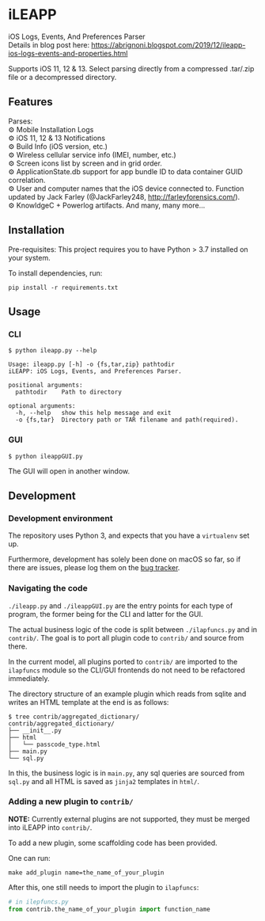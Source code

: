 # iLEAPP
iOS Logs, Events, And Preferences Parser  
Details in blog post here: https://abrignoni.blogspot.com/2019/12/ileapp-ios-logs-events-and-properties.html

Supports iOS 11, 12 & 13.
Select parsing directly from a compressed .tar/.zip file or a decompressed directory.

## Features

Parses:  
⚙️ Mobile Installation Logs  
⚙️ iOS 11, 12 & 13 Notifications  
⚙️ Build Info (iOS version, etc.)  
⚙️ Wireless cellular service info (IMEI, number, etc.)  
⚙️ Screen icons list by screen and in grid order.  
⚙️ ApplicationState.db support for app bundle ID to data container GUID correlation.   
⚙️ User and computer names that the iOS device connected to. Function updated by Jack Farley (@JackFarley248, http://farleyforensics.com/).  
⚙️ KnowldgeC + Powerlog artifacts.
And many, many more...


## Installation

Pre-requisites:
This project requires you to have Python > 3.7 installed on your system.

To install dependencies, run:

```
pip install -r requirements.txt
```

## Usage

### CLI

```
$ python ileapp.py --help

Usage: ileapp.py [-h] -o {fs,tar,zip} pathtodir  
iLEAPP: iOS Logs, Events, and Preferences Parser.  

positional arguments:  
  pathtodir    Path to directory  

optional arguments:
  -h, --help   show this help message and exit  
  -o {fs,tar}  Directory path or TAR filename and path(required).
```

### GUI

```
$ python ileappGUI.py
```

The GUI will open in another window.


## Development

### Development environment

The repository uses Python 3, and expects that you have a `virtualenv` set up.

Furthermore, development has solely been done on macOS so far, so if there are
issues, please log them on the [bug
tracker](https://github.com/abrignoni/iLEAPP/issues).

### Navigating the code

`./ileapp.py` and `./ileappGUI.py` are the entry points for each type of program,
the former being for the CLI and latter for the GUI.

The actual business logic of the code is split between `./ilapfuncs.py` and in
`contrib/`. The goal is to port all plugin code to `contrib/` and source from
there.

In the current model, all plugins ported to `contrib/` are imported to
the `ilapfuncs` module so the CLI/GUI frontends do not need to be refactored
immediately.

The directory structure of an example plugin which reads from sqlite and writes
an HTML template at the end is as follows:

```
$ tree contrib/aggregated_dictionary/
contrib/aggregated_dictionary/
├── __init__.py
├── html
│   └── passcode_type.html
├── main.py
└── sql.py
```

In this, the business logic is in `main.py`, any sql queries are sourced from
`sql.py` and all HTML is saved as `jinja2` templates in `html/`.

### Adding a new plugin to `contrib/`

**NOTE:** Currently external plugins are not supported, they must be merged into iLEAPP
into `contrib/`.

To add a new plugin, some scaffolding code has been provided. 

One can run:

```
make add_plugin name=the_name_of_your_plugin
```

After this, one still needs to import the plugin to `ilapfuncs`:

```python
# in ilepfuncs.py
from contrib.the_name_of_your_plugin import function_name
```
